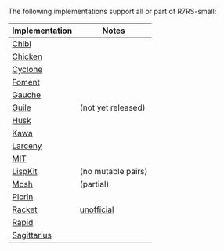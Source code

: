 The following implementations support all or part of R7RS-small:

| **Implementation** | **Notes** |
|---|---|
|[Chibi](https://github.com/ashinn/chibi-scheme)||
|[Chicken](https://www.call-cc.org/)||
|[Cyclone](http://justinethier.github.io/cyclone/)||
|[Foment](https://github.com/leftmike/foment)||
|[Gauche](http://practical-scheme.net/gauche/)||
|[Guile](https://www.gnu.org/software/guile/)|(not yet released)|
|[Husk](https://github.com/justinethier/husk-scheme)||
|[Kawa](https://www.gnu.org/software/kawa/index.html)||
|[Larceny](http://larcenists.org/)||
|[MIT](https://www.gnu.org/software/mit-scheme)||
|[LispKit](https://github.com/objecthub/swift-lispkit)|(no mutable pairs)|
|[Mosh](http://mosh.monaos.org/files/doc/text/About-txt.html)|(partial)|
|[Picrin](https://github.com/picrin-scheme/picrin)||
|[Racket](http://racket-lang.org/)|[unofficial](https://github.com/lexi-lambda/racket-r7rs)|
|[Rapid](https://gitlab.com/nieper/rapid-scheme)||
|[Sagittarius](https://bitbucket.org/ktakashi/sagittarius-scheme/wiki/Home)||
